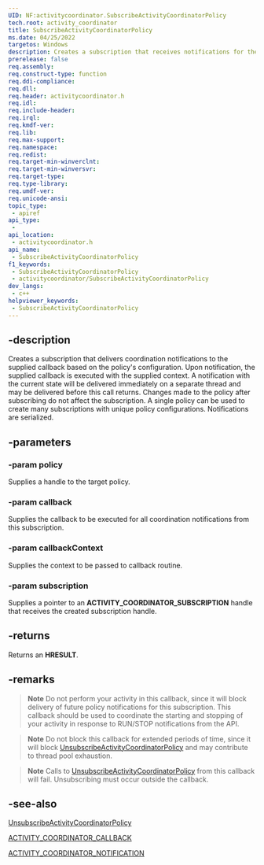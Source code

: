 ```yaml
---
UID: NF:activitycoordinator.SubscribeActivityCoordinatorPolicy
tech.root: activity_coordinator
title: SubscribeActivityCoordinatorPolicy
ms.date: 04/25/2022
targetos: Windows
description: Creates a subscription that receives notifications for the policy's opening and closing.
prerelease: false
req.assembly: 
req.construct-type: function
req.ddi-compliance: 
req.dll: 
req.header: activitycoordinator.h
req.idl: 
req.include-header: 
req.irql: 
req.kmdf-ver: 
req.lib: 
req.max-support: 
req.namespace: 
req.redist: 
req.target-min-winverclnt: 
req.target-min-winversvr: 
req.target-type: 
req.type-library: 
req.umdf-ver: 
req.unicode-ansi: 
topic_type:
 - apiref
api_type:
 - 
api_location:
 - activitycoordinator.h
api_name:
 - SubscribeActivityCoordinatorPolicy
f1_keywords:
 - SubscribeActivityCoordinatorPolicy
 - activitycoordinator/SubscribeActivityCoordinatorPolicy
dev_langs:
 - c++
helpviewer_keywords:
 - SubscribeActivityCoordinatorPolicy
---
```


## -description

Creates a subscription that delivers coordination notifications to the supplied callback based on the policy's configuration. Upon notification, the supplied callback is executed with the supplied context. A notification with the current state will be delivered immediately on a separate thread and may be delivered before this call returns. Changes made to the policy after subscribing do not affect the subscription. A single policy can be used to create many subscriptions with unique policy configurations. Notifications are serialized.

## -parameters

### -param policy

Supplies a handle to the target policy.

### -param callback

Supplies the callback to be executed for all coordination notifications from this subscription.

### -param callbackContext

Supplies the context to be passed to callback routine.

### -param subscription

Supplies a pointer to an **ACTIVITY_COORDINATOR_SUBSCRIPTION** handle that receives the created subscription handle.

## -returns

Returns an **HRESULT**.

## -remarks

>**Note** Do not perform your activity in this callback, since it will block delivery of future policy notifications for this subscription. This callback should be used to coordinate the starting and stopping of your activity in response to RUN/STOP notifications from the API.

>**Note** Do not block this callback for extended periods of time, since it will block [UnsubscribeActivityCoordinatorPolicy](nf-activitycoordinator-unsubscribeactivitycoordinatorpolicy.md) and may contribute to thread pool exhaustion.

>**Note** Calls to [UnsubscribeActivityCoordinatorPolicy](nf-activitycoordinator-unsubscribeactivitycoordinatorpolicy.md) from this callback will fail. Unsubscribing must occur outside the callback.

## -see-also

[UnsubscribeActivityCoordinatorPolicy](nf-activitycoordinator-unsubscribeactivitycoordinatorpolicy.md)

[ACTIVITY_COORDINATOR_CALLBACK](../activitycoordinatortypes/nc-activitycoordinatortypes-activity_coordinator_callback.md)

[ACTIVITY_COORDINATOR_NOTIFICATION](../activitycoordinatortypes/ne-activitycoordinatortypes-activity_coordinator_notification.md)
